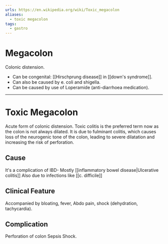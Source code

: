 ```yaml
---
urls: https://en.wikipedia.org/wiki/Toxic_megacolon
aliases:
  - toxic megacolon
tags:
  - gastro
---
```

# Megacolon
Colonic distension.
- Can be congenital: [[Hirschprung disease]] in [[down's syndrome]]. 
- Can also be caused by e. coli and shigella. 
- Can be caused by use of Loperamide (anti-diarrhoea medication). 

---
# Toxic Megacolon
Acute form of colonic distension. Toxic colitis is the preferred term now as the colon is not always dilated. It is due to fulminant colitis, which causes loss of the neurogenic tone of the colon, leading to severe dilatation and increasing the risk of perforation.
## Cause
It's a complication of IBD- Mostly [[inflammatory bowel disease|Ulcerative colitis]]
Also due to infections like [[c. difficile]]
## Clinical Feature
Accompanied by bloating, fever, Abdo pain, shock (dehydration, tachycardia). 
## Complication
Perforation of colon
Sepsis
Shock. 